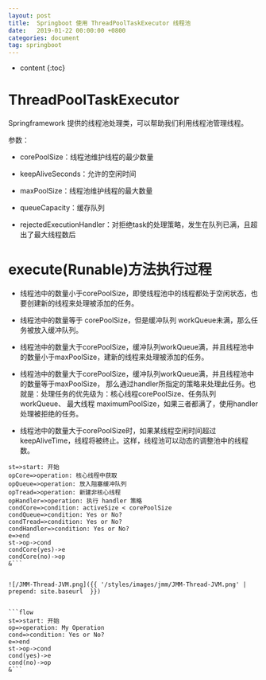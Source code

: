 ```yaml
---
layout: post
title:  Springboot 使用 ThreadPoolTaskExecutor 线程池
date:   2019-01-22 00:00:00 +0800
categories: document
tag: springboot
---
```


* content
{:toc}



ThreadPoolTaskExecutor	
===
Springframework 提供的线程池处理类，可以帮助我们利用线程池管理线程。

参数：
* corePoolSize：线程池维护线程的最少数量
  
* keepAliveSeconds：允许的空闲时间
  
* maxPoolSize：线程池维护线程的最大数量
  
* queueCapacity：缓存队列
  
* rejectedExecutionHandler：对拒绝task的处理策略，发生在队列已满，且超出了最大线程数后

execute(Runable)方法执行过程
===
* 线程池中的数量小于corePoolSize，即使线程池中的线程都处于空闲状态，也要创建新的线程来处理被添加的任务。

* 线程池中的数量等于 corePoolSize，但是缓冲队列 workQueue未满，那么任务被放入缓冲队列。

* 线程池中的数量大于corePoolSize，缓冲队列workQueue满，并且线程池中的数量小于maxPoolSize，建新的线程来处理被添加的任务。

* 线程池中的数量大于corePoolSize，缓冲队列workQueue满，并且线程池中的数量等于maxPoolSize，
 那么通过handler所指定的策略来处理此任务。也就是：处理任务的优先级为：核心线程corePoolSize、任务队列workQueue、
 最大线程 maximumPoolSize，如果三者都满了，使用handler处理被拒绝的任务。

* 线程池中的数量大于corePoolSize时，如果某线程空闲时间超过keepAliveTime，线程将被终止。这样，线程池可以动态的调整池中的线程数。


```flow
st=>start: 开始
opCore=>operation: 核心线程中获取
opQueue=>operation: 放入阻塞缓冲队列
opTread=>operation: 新建非核心线程
opHandler=>operation: 执行 handler 策略
condCore=>condition: activeSize < corePoolSize
condQueue=>condition: Yes or No?
condTread=>condition: Yes or No?
condHandler=>condition: Yes or No?
e=>end
st->op->cond
condCore(yes)->e
condCore(no)->op
&```


![/JMM-Thread-JVM.png]({{ '/styles/images/jmm/JMM-Thread-JVM.png' | prepend: site.baseurl  }})


```flow
st=>start: 开始
op=>operation: My Operation
cond=>condition: Yes or No?
e=>end
st->op->cond
cond(yes)->e
cond(no)->op
&```
